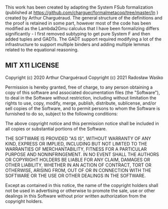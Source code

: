 This work has been created by adapting the System FSub formalization
(published at https://github.com/charguer/formalmetacoq/tree/master/ln )
created by Arthur Charguéraud. The general structure of the definitions and the
proof is retained in some part, however most of the code has been modified as
the Lambda2Gmu calculus that I have been formalizing differs significantly - I
first removed subtyping to get pure System F and then added tuples and GADTs.
The GADT support required modifying a lot of the infrastructure to support
multiple binders and adding multiple lemmas related to the equational reasoning.

MIT X11 LICENSE
---------------

Copyright (c) 2020 Arthur Charguéraud
Copyright (c) 2021 Radosław Waśko

Permission is hereby granted, free of charge, to any person obtaining a copy
of this software and associated documentation files (the "Software"), to deal
in the Software without restriction, including without limitation the rights
to use, copy, modify, merge, publish, distribute, sublicense, and/or sell
copies of the Software, and to permit persons to whom the Software is
furnished to do so, subject to the following conditions:

The above copyright notice and this permission notice shall be included in all
copies or substantial portions of the Software.

THE SOFTWARE IS PROVIDED "AS IS", WITHOUT WARRANTY OF ANY KIND, EXPRESS OR
IMPLIED, INCLUDING BUT NOT LIMITED TO THE WARRANTIES OF MERCHANTABILITY,
FITNESS FOR A PARTICULAR PURPOSE AND NONINFRINGEMENT. IN NO EVENT SHALL THE
AUTHORS OR COPYRIGHT HOLDERS BE LIABLE FOR ANY CLAIM, DAMAGES OR OTHER
LIABILITY, WHETHER IN AN ACTION OF CONTRACT, TORT OR OTHERWISE, ARISING FROM,
OUT OF OR IN CONNECTION WITH THE SOFTWARE OR THE USE OR OTHER DEALINGS IN THE
SOFTWARE.

Except as contained in this notice, the name of the copyright holders shall not
be used in advertising or otherwise to promote the sale, use or other dealings
in this Software without prior written authorization from the copyright holders.
